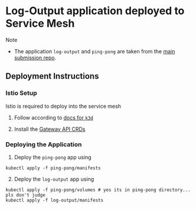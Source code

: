 # Log-Output application deployed to Service Mesh

> [!NOTE]
> - The application `log-output` and `ping-pong` are taken from the [main submission repo](https://github.com/aritrabiswas2004/devops-with-kubernetes).

## Deployment Instructions

### Istio Setup

Istio is required to deploy into the service mesh

1. Follow according to [docs for `k3d`](https://istio.io/latest/docs/ambient/install/platform-prerequisites/#k3d)

2. Install the [Gateway API CRDs](https://istio.io/latest/docs/ambient/install/platform-prerequisites/#k3d)

### Deploying the Application

1. Deploy the `ping-pong` app using

```shell
kubectl apply -f ping-pong/manifests
```

2. Deploy the `log-output` app using

```shell
kubectl apply -f ping-pong/volumes # yes its in ping-pong directory... pls don't judge
kubectl apply -f log-output/manifests
```

